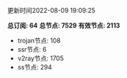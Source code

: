 更新时间2022-08-09 19:09:25

**总订阅: 64**
**总节点: 7529**
**有效节点: 2113**
- trojan节点: 108
- ssr节点: 6
- v2ray节点: 1705
- ss节点: 294
